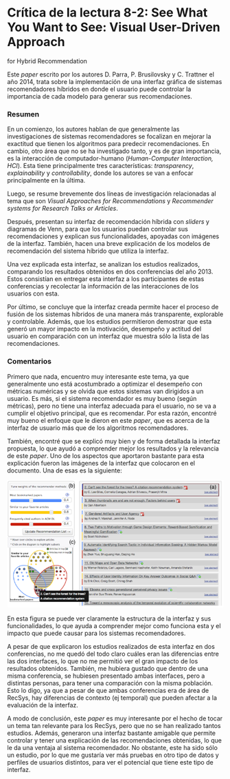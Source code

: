 # Crítica de la lectura 8-2: See What You Want to See: Visual User-Driven Approach
for Hybrid Recommendation

Este *paper* escrito por los autores D. Parra, P. Brusilovsky y C. Trattner el año 2014, trata sobre la implementación de una interfaz gráfica de sistemas recomendadores híbridos en donde el usuario puede controlar la importancia de cada modelo para generar sus recomendaciones.

### Resumen

En un comienzo, los autores hablan de que generalmente las investigaciones de sistemas recomendadores se focalizan en mejorar la exactitud que tienen los algoritmos para predecir recomendaciones. En cambio, otro área que no se ha investigado tanto, y es de gran importancia, es la interacción de computador-humano (*Human-Computer Interaction, HCI*).  Esta tiene principalmente tres características: *transparency*, *explainability* y *controllability*, donde los autores se van a enfocar principalmente en la última.

Luego, se resume brevemente dos líneas de investigación relacionadas al tema que son *Visual Approaches for Recommendations* y *Recommender systems for Research Talks or Articles*.

Después, presentan su interfaz de recomendación híbrida con *sliders* y diagramas de Venn, para que los usuarios puedan controlar sus recomendaciones y explican sus funcionalidades, apoyadas con imágenes de la interfaz. También, hacen una breve explicación de los modelos de recomendación del sistema híbrido que utiliza la interfaz.

Una vez explicada esta interfaz, se analizan los estudios realizados, comparando los resultados obtenidos en dos conferencias del año 2013. Estos consistían en entregar esta interfaz a los participantes de estas conferencias y recolectar la información de las interacciones de los usuarios con esta.

Por último, se concluye que la interfaz creada permite hacer el proceso de fusión de los sistemas híbridos de una manera más transparente, explorable y controlable. Además, que los estudios permitieron demostrar que esta generó un mayor impacto en la motivación, desempeño y actitud del usuario en comparación con un interfaz que muestra sólo la lista de las recomendaciones.

### Comentarios

Primero que nada, encuentro muy interesante este tema, ya que generalmente uno está acostumbrado a optimizar el desempeño con métricas numéricas y se olvida que estos sistemas van dirigidos a un usuario. Es más, si el sistema recomendador es muy bueno (según métricas), pero no tiene una interfaz adecuada para el usuario, no se va a cumplir el objetivo principal, que es recomendar. Por esta razón, encontré muy bueno el enfoque que le dieron en este *paper*, que es acerca de la interfaz de usuario más que de los algoritmos recomendadores.

También, encontré que se explicó muy bien y de forma detallada la interfaz propuesta, lo que ayudó a comprender mejor los resultados y la relevancia de este *paper*. Uno de los aspectos que aportaron bastante para esta explicación fueron las imágenes de la interfaz que colocaron en el documento. Una de esas es la siguiente:

![](Assets/lectura8-2.png)

En esta figura se puede ver claramente la estructura de la interfaz y sus funcionalidades, lo que ayuda a comprender mejor como funciona esta y el impacto que puede causar para los sistemas recomendadores.

A pesar de que explicaron los estudios realizados de esta interfaz en dos conferencias, no me quedó del todo claro cuáles eran las diferencias entre las dos interfaces, lo que no me permitió ver el gran impacto de los resultados obtenidos. También, me hubiera gustado que dentro de una misma conferencia, se hubiesen presentado ambas interfaces, pero a distintas personas, para tener una comparación con la misma población. Esto lo digo, ya que a pesar de que ambas conferencias era de área de RecSys, hay diferencias de contexto (ej temporal) que pueden afectar a la evaluación de la interfaz.

A modo de conclusión, este *paper* es muy interesante por el hecho de tocar un tema tan relevante para los RecSys, pero que no se han realizado tantos estudios. Además, generaron una interfaz bastante amigable que permite controlar y tener una explicación de las recomendaciones obtenidas, lo que le da una ventaja al sistema recomendador. No obstante, este ha sido sólo un estudio, por lo que me gustaría ver más pruebas en otro tipo de datos y perfiles de usuarios distintos, para ver el potencial que tiene este tipo de interfaz.







